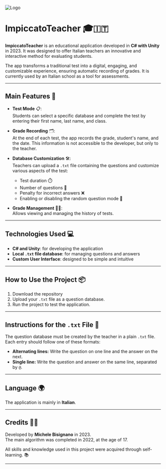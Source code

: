 ![Logo](https://github.com/BisyB/ImpiccatoTeacher/logo.ico)
# ImpiccatoTeacher 🎓🇮🇹  
**ImpiccatoTeacher** is an educational application developed in **C# with Unity** in 2023. It was designed to offer Italian teachers an innovative and interactive method for evaluating students.  

The app transforms a traditional test into a digital, engaging, and customizable experience, ensuring automatic recording of grades. It is currently used by an Italian school as a tool for assessments.

---

## Main Features 🚀  
- **Test Mode** 📋:  
  Students can select a specific database and complete the test by entering their first name, last name, and class.  

- **Grade Recording** 🗂️:  
  At the end of each test, the app records the grade, student's name, and the date. This information is not accessible to the developer, but only to the teacher.  

- **Database Customization** 🛠️:  
  Teachers can upload a `.txt` file containing the questions and customize various aspects of the test:  
  - Test duration ⏱️  
  - Number of questions 🔢  
  - Penalty for incorrect answers ❌  
  - Enabling or disabling the random question mode 🔀  

- **Grade Management** 🧑‍🏫:  
  Allows viewing and managing the history of tests.

---

## Technologies Used 💻  
- **C# and Unity**: for developing the application  
- **Local `.txt` file database**: for managing questions and answers  
- **Custom User Interface**: designed to be simple and intuitive  

---

## How to Use the Project 📦  
1. Download the repository
2. Upload your `.txt` file as a question database.
4. Run the project to test the application.
---

## Instructions for the `.txt` File 📝  
The question database must be created by the teacher in a plain `.txt` file. Each entry should follow one of these formats:
- **Alternating lines:** Write the question on one line and the answer on the next.  
- **Single line:** Write the question and answer on the same line, separated by `@`.  


---

## Language 🌍  
The application is mainly in **Italian**.  

---

## Credits 👨‍💻  
Developed by **Michele Bisignano** in 2023.  
The main algorithm was completed in 2022, at the age of 17.

All skills and knowledge used in this project were acquired through self-learning. 📚  

---
